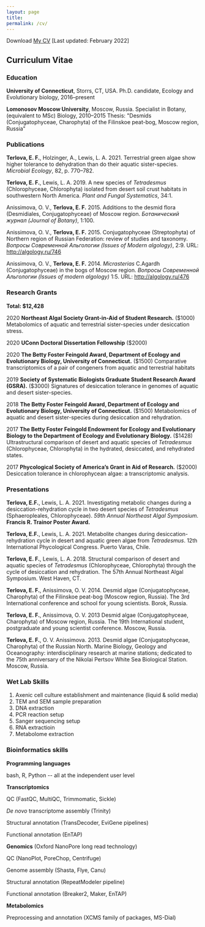 ```yaml
---
layout: page
title:
permalink: /cv/
---
```


Download <a href="https://eterlova.github.io/ETerlovaCVFeb2022.pdf" target="_blank">My CV</a> [Last updated: February 2022]

## Curriculum Vitae

### Education
**University of Connecticut**, Storrs, CT, USA.
Ph.D. candidate, Ecology and Evolutionary biology, 2016–present

**Lomonosov Moscow University**, Moscow, Russia.
Specialist in Botany, (equivalent to MSc) Biology, 2010–2015
Thesis: "Desmids (Conjugatophyceae, Charophyta) of the Filinskoe peat-bog, Moscow region, Russia"

### Publications
**Terlova, E. F.**, Holzinger, A., Lewis, L. A. 2021. Terrestrial green algae show higher tolerance to dehydration than do their aquatic sister-species. *Microbial Ecology*, 82, p. 770–782.

**Terlova, E. F.**, Lewis, L. A. 2019. A new species of *Tetradesmus* (Chlorophyceae, Chlorophyta) isolated from desert soil crust habitats in southwestern North America. *Plant and Fungal Systematics*, 34:1.

Anissimova, O. V., **Terlova, E. F.** 2015. Additions to the desmid flora (Desmidiales, Conjugatophyceae) of Moscow region. *Ботанический журнал (Journal of Botany)*, 1:100.

Anissimova, O. V., **Terlova, E. F.** 2015. Conjugatophyceae (Streptophyta) of Northern region of Russian Federation: review of studies and taxonomy. *Вопросы Современной Альгологии (Issues of Modern algology)*, 2:9. URL: http://algology.ru/746

Anissimova, O. V., **Terlova, E. F.** 2014. *Micrasterias* C.Agardh (Conjugatophyceae) in the bogs of Moscow region. *Вопросы Современной Альгологии (Issues of modern algology)* 1:5. URL: http://algology.ru/476

### Research Grants
**Total: $12,428**

2020 **Northeast Algal Society Grant-in-Aid of Student Research.** ($1000) Metabolomics of aquatic and terrestrial sister-species under desiccation stress.

2020 **UConn Doctoral Dissertation Fellowship** ($2000)

2020 **The Betty Foster Feingold Award, Department of Ecology and Evolutionary Biology, University of Connecticut.** ($1500)
Comparative transcriptomics of a pair of congeners from aquatic and terrestrial habitats

2019 **Society of Systematic Biologists Graduate Student Research Award (GSRA).** ($3000)
Signatures of desiccation tolerance in genomes of aquatic and desert sister-species.

2018 **The Betty Foster Feingold Award, Department of Ecology and Evolutionary Biology, University of Connecticut.** ($1500)
Metabolomics of aquatic and desert sister-species during desiccation and rehydration.

2017 **The Betty Foster Feingold Endowment for Ecology and Evolutionary Biology to the Department of Ecology and Evolutionary Biology.** ($1428)
Ultrastructural comparison of desert and aquatic species of *Tetradesmus* (Chlorophyceae, Chlorophyta) in the hydrated, desiccated, and rehydrated states.

2017 **Phycological Society of America’s Grant in Aid of Research.** ($2000)
Desiccation tolerance in chlorophycean algae: a transcriptomic analysis.

### Presentations
**Terlova, E.F.**, Lewis, L. A. 2021. Investigating metabolic changes during a desiccation-rehydration cycle in two desert species of *Tetradesmus* (Sphaeropleales, Chlorophyceae). *59th Annual Northeast Algal Symposium.* **Francis R. Trainor Poster Award.**

**Terlova, E.F.**, Lewis, L. A. 2021. Metabolite changes during desiccation-rehydration cycle in desert and aquatic green algae from *Tetradesmus*. 12th International Phycological Congress. Puerto Varas, Chile.

**Terlova, E. F.**, Lewis, L. A. 2018. Structural comparison of desert and aquatic species of *Tetradesmus* (Chlorophyceae, Chlorophyta) through the cycle of desiccation and rehydration. The 57th Annual Northeast Algal Symposium. West Haven, CT.

**Terlova, E. F.**, Anissimova, O. V. 2014. Desmid algae (Conjugatophyceae, Charophyta) of the Filinskoe peat-bog (Moscow region, Russia). The 3rd International conference and school for young scientists. Borok, Russia.

**Terlova, E. F.**, Anissimova, O. V. 2013 Desmid algae (Conjugatophyceae, Charophyta) of Moscow region, Russia. The 19th International student, postgraduate and young scientist conference. Moscow, Russia.

**Terlova, E. F.**, O. V. Anissimova. 2013. Desmid algae (Conjugatophyceae, Charophyta) of the Russian North. Marine Biology, Geology and Oceanography: interdisciplinary research at marine stations; dedicated to the 75th anniversary of the Nikolai Pertsov White Sea Biological Station. Moscow, Russia.

### Wet Lab Skills
1. Axenic cell culture establishment and maintenance (liquid & solid media)
2. TEM and SEM sample preparation
3. DNA extraction
4. PCR reaction setup
5. Sanger sequencing setup
6. RNA extractioin
7. Metabolome extraction

### Bioinformatics skills
**Programming languages**

bash, R, Python -- all at the independent user level

**Transcriptomics**

QC (FastQC, MultiQC, Trimmomatic, Sickle)

_De novo_ transcriptome assembly (Trinity)

Structural annotation (TransDecoder, EviGene pipelines)

Functional annotation (EnTAP)

**Genomics** (Oxford NanoPore long read technology)

QC (NanoPlot, PoreChop, Centrifuge)

Genome assembly (Shasta, Flye, Canu)

Structural annotation (RepeatModeler pipeline)

Functional annotation (Breaker2, Maker, EnTAP)

**Metabolomics**

Preprocessing and annotation (XCMS family of packages, MS-Dial)


